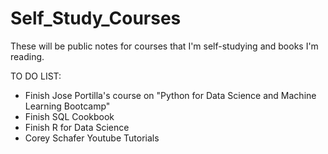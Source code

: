 # Self_Study_Courses
These will be public notes for courses that I'm self-studying and books I'm reading.

TO DO LIST:
 - Finish Jose Portilla's course on "Python for Data Science and Machine Learning Bootcamp" 
 - Finish SQL Cookbook
 - Finish R for Data Science
 - Corey Schafer Youtube Tutorials
 
